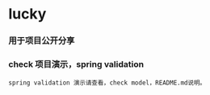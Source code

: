# lucky
### 用于项目公开分享

### check 项目演示，spring validation
    spring validation 演示请查看，check model，README.md说明。

